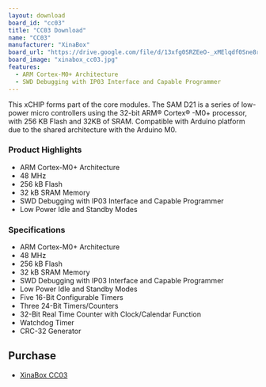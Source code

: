 ```yaml
---
layout: download
board_id: "cc03"
title: "CC03 Download"
name: "CC03"
manufacturer: "XinaBox"
board_url: "https://drive.google.com/file/d/13xfg0SRZEeO-_xMElqdf0Sne8rjAcfyn/view"
board_image: "xinabox_cc03.jpg"
features:
  - ARM Cortex-M0+ Architecture
  - SWD Debugging with IP03 Interface and Capable Programmer
---
```


This xCHIP forms part of the core modules. The SAM D21 is a series of low-power micro controllers using the 32-bit ARM® Cortex® -M0+ processor, with 256 KB Flash and 32KB of SRAM. Compatible with Arduino platform due to the shared architecture with the Arduino M0.

### Product Highlights

* ARM Cortex-M0+ Architecture
* 48 MHz
* 256 kB Flash
* 32 kB SRAM Memory
* SWD Debugging with IP03 Interface and Capable Programmer
* Low Power Idle and Standby Modes

### Specifications

* ARM Cortex-M0+ Architecture
* 48 MHz
* 256 kB Flash
* 32 kB SRAM Memory
* SWD Debugging with IP03 Interface and Capable Programmer
* Low Power Idle and Standby Modes
* Five 16-Bit Configurable Timers
* Three 24-Bit Timers/Counters
* 32-Bit Real Time Counter with Clock/Calendar Function
* Watchdog Timer
* CRC-32 Generator

## Purchase
* [XinaBox CC03](https://xinabox.cc/products/cc03?_pos=1&_sid=ecd354e4d&_ss=r)
